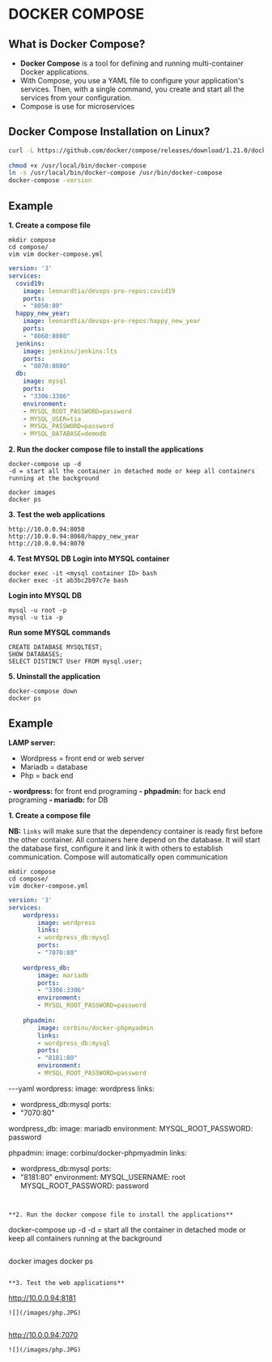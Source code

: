 # DOCKER COMPOSE

## What is Docker Compose?
- **Docker Compose** is a tool for defining and running multi-container Docker applications. 
- With Compose, you use a YAML file to configure your application's services. Then, with a single command, you create and start all the services from your configuration.
- Compose is use for microservices


## Docker Compose Installation on Linux?

```sh
curl -L https://github.com/docker/compose/releases/download/1.21.0/docker-compose-$(uname -s)-$(uname -m) -o /usr/local/bin/docker-compose
 
chmod +x /usr/local/bin/docker-compose
ln -s /usr/local/bin/docker-compose /usr/bin/docker-compose
docker-compose -version
```

## Example
**1. Create a compose file**
```
mkdir compose
cd compose/
vim vim docker-compose.yml
```
```yaml
version: '3'
services:
  covid19:
    image: leonardtia/devops-pro-repos:covid19
    ports:
    - "8050:80"
  happy_new_year:
    image: leonardtia/devops-pro-repos:happy_new_year
    ports:
    - "8060:8080"
  jenkins:
    image: jenkins/jenkins:lts
    ports:
    - "8070:8080"
  db:
    image: mysql
    ports:
    - "3306:3306"
    environment:
    - MYSQL_ROOT_PASSWORD=password
    - MYSQL_USER=tia
    - MYSQL_PASSWORD=password
    - MYSQL_DATABASE=demodb
```
**2. Run the docker compose file to install the applications**
```
docker-compose up -d
-d = start all the container in detached mode or keep all containers running at the background
```

```
docker images
docker ps
```

**3. Test the web applications**
```
http://10.0.0.94:8050
http://10.0.0.94:8060/happy_new_year
http://10.0.0.94:8070
```

**4. Test MYSQL DB**
**Login into MYSQL container**
```
docker exec -it <mysql container ID> bash
docker exec -it ab3bc2b97c7e bash
```
**Login into MYSQL DB**
```
mysql -u root -p
mysql -u tia -p
```
**Run some MYSQL commands**
```
CREATE DATABASE MYSQLTEST;
SHOW DATABASES;
SELECT DISTINCT User FROM mysql.user;
```

**5. Uninstall the application**
```
docker-compose down
docker ps
```

## Example

**LAMP server:**
- Wordpress = front end or web server
- Mariadb = database
- Php = back end

**- wordpress:** for front end programing
**- phpadmin:** for back end programing
**- mariadb:** for DB


**1. Create a compose file**

**NB:** `links` will make sure that the dependency container is ready first before the other container. All containers here depend on the database. It will start the database first, configure it and link it with others to establish communication. Compose will automatically open communication

```
mkdir compose
cd compose/
vim docker-compose.yml
```
```yaml
version: '3'
services:
    wordpress:
        image: wordpress
        links:
        - wordpress_db:mysql
        ports:
        - "7070:80"
    
    wordpress_db:
        image: mariadb
        ports:
        - "3306:3306"
        environment:
        - MYSQL_ROOT_PASSWORD=password
    
    phpadmin:
        image: corbinu/docker-phpmyadmin
        links:
        - wordpress_db:mysql
        ports:
        - "8181:80"
        environment:
        - MYSQL_ROOT_PASSWORD=password
```

---yaml
wordpress:
 image: wordpress
 links:
 - wordpress_db:mysql
 ports:
 - "7070:80"
 
wordpress_db:
 image: mariadb
 environment:
    MYSQL_ROOT_PASSWORD: password
 
phpadmin:
 image: corbinu/docker-phpmyadmin
 links:
 - wordpress_db:mysql
 ports:
 - "8181:80"
 environment:
    MYSQL_USERNAME: root
    MYSQL_ROOT_PASSWORD: password
```


**2. Run the docker compose file to install the applications**
```
docker-compose up -d
-d = start all the container in detached mode or keep all containers running at the background
```

```
docker images
docker ps
```

**3. Test the web applications**
```
http://10.0.0.94:8181
```
![](/images/php.JPG)


```
http://10.0.0.94:7070
```
![](/images/php.JPG)

